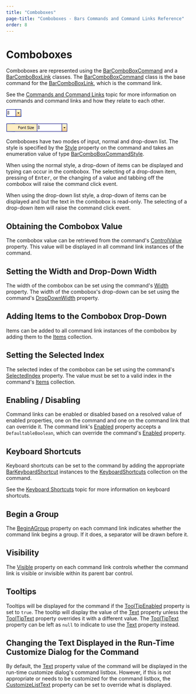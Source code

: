 ```yaml
---
title: "Comboboxes"
page-title: "Comboboxes - Bars Commands and Command Links Reference"
order: 8
---
```

# Comboboxes

Comboboxes are represented using the [BarComboBoxCommand](xref:@ActiproUIRoot.Controls.Bars.BarComboBoxCommand) and a [BarComboBoxLink](xref:@ActiproUIRoot.Controls.Bars.BarComboBoxLink) classes.  The [BarComboBoxCommand](xref:@ActiproUIRoot.Controls.Bars.BarComboBoxCommand) class is the base command for the [BarComboBoxLink](xref:@ActiproUIRoot.Controls.Bars.BarComboBoxLink), which is the command link.

See the [Commands and Command Links](index.md) topic for more information on commands and command links and how they relate to each other.

![Screenshot](../images/bar-combobox-on-toolbar.gif)

![Screenshot](../images/bar-combobox-on-menu.gif)

Comboboxes have two modes of input, normal and drop-down list.  The style is specified by the [Style](xref:@ActiproUIRoot.Controls.Bars.BarComboBoxCommand.Style) property on the command and takes an enumeration value of type [BarComboBoxCommandStyle](xref:@ActiproUIRoot.Controls.Bars.BarComboBoxCommandStyle).

When using the normal style, a drop-down of items can be displayed and typing can occur in the combobox.  The selecting of a drop-down item, pressing of <kbd>Enter</kbd>, or the changing of a value and tabbing off the combobox will raise the command click event.

When using the drop-down list style, a drop-down of items can be displayed and but the text in the combobox is read-only.  The selecting of a drop-down item will raise the command click event.

## Obtaining the Combobox Value

The combobox value can be retrieved from the command's [ControlValue](xref:@ActiproUIRoot.Controls.Bars.BarCustomControlCommand.ControlValue) property.  This value will be displayed in all command link instances of the command.

## Setting the Width and Drop-Down Width

The width of the combobox can be set using the command's [Width](xref:@ActiproUIRoot.Controls.Bars.BarCustomControlCommand.Width) property.  The width of the combobox's drop-down can be set using the command's [DropDownWidth](xref:@ActiproUIRoot.Controls.Bars.BarComboBoxCommand.DropDownWidth) property.

## Adding Items to the Combobox Drop-Down

Items can be added to all command link instances of the combobox by adding them to the [Items](xref:@ActiproUIRoot.Controls.Bars.BarComboBoxCommand.Items) collection.

## Setting the Selected Index

The selected index of the combobox can be set using the command's [SelectedIndex](xref:@ActiproUIRoot.Controls.Bars.BarComboBoxCommand.SelectedIndex) property.  The value must be set to a valid index in the command's [Items](xref:@ActiproUIRoot.Controls.Bars.BarComboBoxCommand.Items) collection.

## Enabling / Disabling

Command links can be enabled or disabled based on a resolved value of enabled properties, one on the command and one on the command link that can override it.  The command link's [Enabled](xref:@ActiproUIRoot.Controls.Bars.BarCommandLink.Enabled) property accepts a `DefaultableBoolean`, which can override the command's [Enabled](xref:@ActiproUIRoot.Controls.Bars.BarCommand.Enabled) property.

## Keyboard Shortcuts

Keyboard shortcuts can be set to the command by adding the appropriate [BarKeyboardShortcut](xref:@ActiproUIRoot.Controls.Bars.BarKeyboardShortcut) instances to the [KeyboardShortcuts](xref:@ActiproUIRoot.Controls.Bars.BarCommand.KeyboardShortcuts) collection on the command.

See the [Keyboard Shortcuts](../keyboard-shortcuts.md) topic for more information on keyboard shortcuts.

## Begin a Group

The [BeginAGroup](xref:@ActiproUIRoot.Controls.Bars.BarCommandLink.BeginAGroup) property on each command link indicates whether the command link begins a group.  If it does, a separator will be drawn before it.

## Visibility

The [Visible](xref:@ActiproUIRoot.Controls.Bars.BarCommandLink.Visible) property on each command link controls whether the command link is visible or invisible within its parent bar control.

## Tooltips

Tooltips will be displayed for the command if the [ToolTipEnabled](xref:@ActiproUIRoot.Controls.Bars.BarCommand.ToolTipEnabled) property is set to `true`.  The tooltip will display the value of the [Text](xref:@ActiproUIRoot.Controls.Bars.BarCommand.Text) property unless the [ToolTipText](xref:@ActiproUIRoot.Controls.Bars.BarCommand.ToolTipText) property overrides it with a different value.  The [ToolTipText](xref:@ActiproUIRoot.Controls.Bars.BarCommand.ToolTipText) property can be left as `null` to indicate to use the [Text](xref:@ActiproUIRoot.Controls.Bars.BarCommand.Text) property instead.

## Changing the Text Displayed in the Run-Time Customize Dialog for the Command

By default, the [Text](xref:@ActiproUIRoot.Controls.Bars.BarCommand.Text) property value of the command will be displayed in the run-time customize dialog's command listbox.  However, if this is not appropriate or needs to be customized for the command listbox, the [CustomizeListText](xref:@ActiproUIRoot.Controls.Bars.BarCommand.CustomizeListText) property can be set to override what is displayed.
